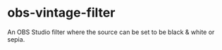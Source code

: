 # obs-vintage-filter
An OBS Studio filter where the source can be set to be black &amp; white or sepia.
